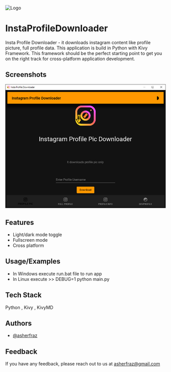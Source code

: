 
![Logo](https://raw.githubusercontent.com/asherfraz/InstaProfileDownloader/main/assets/images/insta.png=250x250)


# InstaProfileDownloader

Insta Profile Downloader - it downloads instagram content like profile picture, full profile data. This application is build in Python with Kivy Framework. This framework should be the perfect starting point to get you on the right track for cross-platform application development.


## Screenshots

![Profile Pic Screenshot](https://raw.githubusercontent.com/asherfraz/InstaProfileDownloader/main/Downloads/product%20Screeshots/Profile%20Pic%20Screen.png)
## Features

- Light/dark mode toggle
- Fullscreen mode
- Cross platform


## Usage/Examples

- In Windows execute run.bat file to run app
- In Linux execute >> DEBUG=1 python main.py

## Tech Stack

Python , Kivy , KivyMD 

## Authors

- [@asherfraz](https://github.com/asherfraz)


## Feedback

If you have any feedback, please reach out to us at asherfraz@gmail.com

